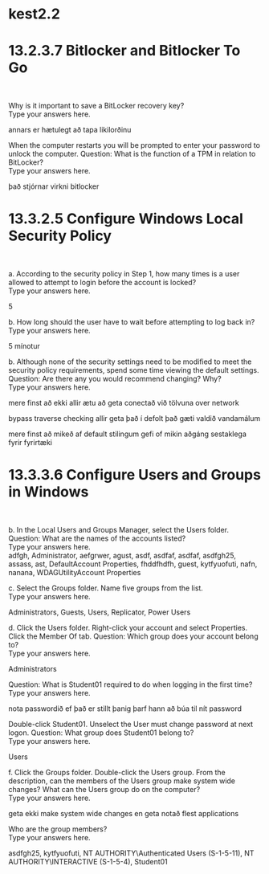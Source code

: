 # kest2.2
<h1>13.2.3.7 Bitlocker and Bitlocker To Go</h1><br>


Why is it important to save a BitLocker recovery key?<br>
Type your answers here.<br>

annars er hætulegt að tapa likilorðinu<br>






When the computer restarts you will be prompted to enter your password to unlock the computer.
Question:
What is the function of a TPM in relation to BitLocker?<br>
Type your answers here.<br>

það stjórnar virkni bitlocker<br>


<h1>13.3.2.5 Configure Windows Local Security Policy</h1><br>

a. According to the security policy in Step 1, how many times is a user allowed to attempt to login before the
account is locked?<br>
Type your answers here.<br>


5<br>

b. How long should the user have to wait before attempting to log back in?<br>
Type your answers here.<br>

5 mínotur<br>




b. Although none of the security settings need to be modified to meet the security policy requirements,
spend some time viewing the default settings.
Question:
Are there any you would recommend changing? Why?<br>
Type your answers here.<br>





mere finst að ekki allir ætu að geta conectað við tölvuna over network

bypass traverse checking allir geta það í defolt það gæti valdið vandamálum <br>

mere finst að mikeð af default stilingum gefi of mikin aðgáng sestaklega fyrir fyrirtæki





<h1>13.3.3.6 Configure Users and Groups in Windows</h1><br>





b. In the Local Users and Groups Manager, select the Users folder.
Question:
What are the names of the accounts listed?<br>
Type your answers here.<br>
adfgh, Administrator, aefgrwer, agust, asdf, asdfaf, asdfaf, asdfgh25, assass, ast, DefaultAccount Properties, fhddfhdfh, guest, kytfyuofuti, nafn, nanana, WDAGUtilityAccount Properties<br>



c. Select the Groups folder. Name five groups from the list.<br>
Type your answers here.<br>

Administrators, Guests, Users, Replicator, Power Users<br>


d. Click the Users folder. Right-click your account and select Properties. Click the Member Of tab.
Question:
Which group does your account belong to?<br>
Type your answers here.<br>

Administrators<br>


Question:
What is Student01 required to do when logging in the first time?<br>
Type your answers here.<br>

nota passwordið ef það er stillt þanig þarf hann að búa til nít password



Double-click Student01. Unselect the User must change password at next logon.
Question:
What group does Student01 belong to?<br>
Type your answers here.<br>

Users<br>



f. Click the Groups folder. Double-click the Users group.
From the description, can the members of the Users group make system wide changes? What can the
Users group do on the computer?<br>
Type your answers here.<br>

geta ekki make system wide changes en geta notað flest applications<br>

Who are the group members?<br>
Type your answers here.<br>


asdfgh25, kytfyuofuti, NT AUTHORITY\Authenticated Users (S-1-5-11), NT AUTHORITY\INTERACTIVE (S-1-5-4), Student01

